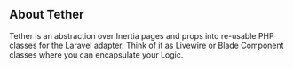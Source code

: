 ## About Tether

Tether is an abstraction over Inertia pages and props into re-usable PHP classes for the Laravel adapter. Think of it as
Livewire or Blade Component classes where you can encapsulate your Logic.


